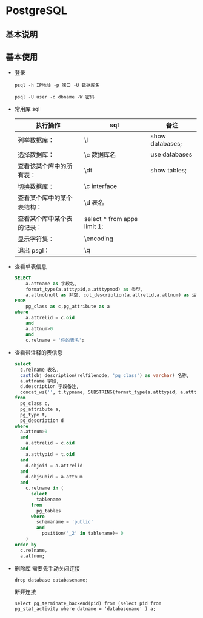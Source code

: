 # PostgreSQL

## 基本说明

## 基本使用

- 登录

  `psql -h IP地址 -p 端口 -U 数据库名 `

  `psql -U user -d dbname -W 密码`

- 常用库 sql

  | 执行操作                   | sql                          | 备注            |
  | -------------------------- | ---------------------------- | --------------- |
  | 列举数据库：               | \l                           | show databases; |
  | 选择数据库：               | \c 数据库名                  | use databases   |
  | 查看该某个库中的所有表：   | \dt                          | show tables;    |
  | 切换数据库：               | \c interface                 |                 |
  | 查看某个库中的某个表结构： | \d 表名                      |                 |
  | 查看某个库中某个表的记录： | select \* from apps limit 1; |                 |
  | 显示字符集：               | \encoding                    |                 |
  | 退出 psgl：                | \q                           |                 |

- 查看单表信息

  ```sql
  SELECT
      a.attname as 字段名,
      format_type(a.atttypid,a.atttypmod) as 类型,
      a.attnotnull as 非空, col_description(a.attrelid,a.attnum) as 注释
  FROM
      pg_class as c,pg_attribute as a
  where
      a.attrelid = c.oid
      and
      a.attnum>0
      and
      c.relname = '你的表名';
  ```

- 查看带注释的表信息

  ```sql
  select
    c.relname 表名,
    cast(obj_description(relfilenode, 'pg_class') as varchar) 名称,
    a.attname 字段,
    d.description 字段备注,
    concat_ws('', t.typname, SUBSTRING(format_type(a.atttypid, a.atttypmod) from '\(.*\)')) as 列类型
  from
    pg_class c,
    pg_attribute a,
    pg_type t,
    pg_description d
  where
    a.attnum>0
    and
      a.attrelid = c.oid
    and
      a.atttypid = t.oid
    and
      d.objoid = a.attrelid
    and
      d.objsubid = a.attnum
    and
      c.relname in (
        select
          tablename
        from
          pg_tables
        where
          schemaname = 'public'
          and
            position('_2' in tablename)= 0
      )
  order by
    c.relname,
    a.attnum;
  ```

- 删除库 需要先手动关闭连接

  `drop database databasename;`

  断开连接

  `select pg_terminate_backend(pid) from (select pid from pg_stat_activity where datname = 'databasename' ) a;`
